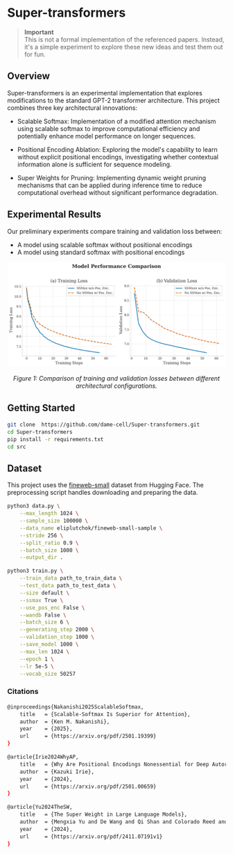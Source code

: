 # Super-transformers
> **Important**  
> This is not a formal implementation of the referenced papers. Instead, it's a simple experiment to explore these new ideas and test them out for fun.


## Overview
Super-transformers is an experimental implementation that explores modifications to the standard GPT-2 transformer architecture. This project combines three key architectural innovations:

- Scalable Softmax: Implementation of a modified attention mechanism using scalable softmax to improve computational efficiency and potentially enhance model performance on longer sequences.

- Positional Encoding Ablation: Exploring the model's capability to learn without explicit positional encodings, investigating whether contextual information alone is sufficient for sequence modeling.

- Super Weights for Pruning: Implementing dynamic weight pruning mechanisms that can be applied during inference time to reduce computational overhead without significant performance degradation.


## Experimental Results
Our preliminary experiments compare training and validation loss between:

- A model using scalable softmax without positional encodings
- A model using standard softmax with positional encodings

<p align="center">
  <img src="src/images/model_comparison.png" alt="Model Comparison" width="800"/>
</p>

<p align="center">
  <em>Figure 1: Comparison of training and validation losses between different architectural configurations.</em>
</p>

## Getting Started
```bash
git clone  https://github.com/dame-cell/Super-transformers.git
cd Super-transformers
pip install -r requirements.txt 
cd src
```

## Dataset
This project uses the [fineweb-small](https://huggingface.co/datasets/eliplutchok/fineweb-small-sample) dataset from Hugging Face. The preprocessing script handles downloading and preparing the data.


```bash
python3 data.py \
    --max_length 1024 \
    --sample_size 100000 \
    --data_name eliplutchok/fineweb-small-sample \
    --stride 256 \
    --split_ratio 0.9 \
    --batch_size 1000 \
    --output_dir .

```

```bash 
python3 train.py \
    --train_data path_to_train_data \
    --test_data path_to_test_data \
    --size default \
    --ssmax True \
    --use_pos_enc False \
    --wandb False \
    --batch_size 6 \
    --generating_step 2000 \
    --validation_step 1000 \
    --save_model 1000 \
    --max_len 1024 \
    --epoch 1 \
    --lr 5e-5 \
    --vocab_size 50257
```


### Citations

```bash
@inproceedings{Nakanishi2025ScalableSoftmax,
    title   = {Scalable-Softmax Is Superior for Attention},
    author  = {Ken M. Nakanishi},
    year    = {2025},
    url     = {https://arxiv.org/pdf/2501.19399}
}
```

```bash
@article{Irie2024WhyAP,
    title   = {Why Are Positional Encodings Nonessential for Deep Autoregressive Transformers? Revisiting a Petroglyph},
    author  = {Kazuki Irie},
    year    = {2024},
    url     = {https://arxiv.org/pdf/2501.00659}
}
```

```bash
@article{Yu2024TheSW,
    title   = {The Super Weight in Large Language Models},
    author  = {Mengxia Yu and De Wang and Qi Shan and Colorado Reed and Alvin Wan},
    year    = {2024},
    url     = {https://arxiv.org/pdf/2411.07191v1}
}
```
